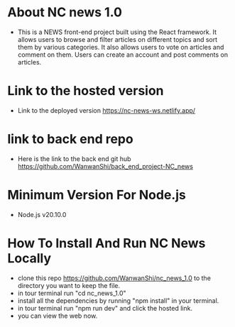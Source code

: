 # About NC news 1.0

- This is a NEWS front-end project built using the React framework. It allows users to browse and filter articles on different topics and sort them by various categories. It also allows users to vote on articles and comment on them. Users can create an account and post comments on articles.

# Link to the hosted version

- Link to the deployed version
  https://nc-news-ws.netlify.app/

# link to back end repo

- Here is the link to the back end git hub
  https://github.com/WanwanShi/back_end_project-NC_news

# Minimum Version For Node.js

- Node.js v20.10.0

# How To Install And Run NC News Locally

- clone this repo https://github.com/WanwanShi/nc_news_1.0 to the directory you want to keep the file.
- in tour terminal run "cd nc_news_1.0"
- install all the dependencies by running "npm install" in your terminal.
- in tour terminal run "npm run dev" and click the hosted link.
- you can view the web now.
